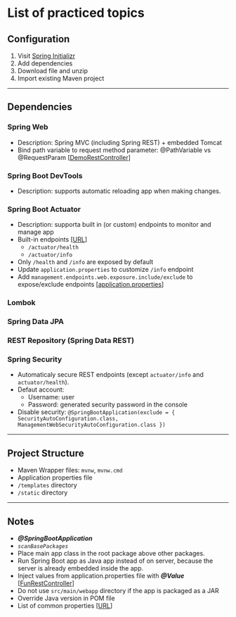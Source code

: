 # List of practiced topics

## Configuration
1. Visit [Spring Initializr](https://start.spring.io/)
2. Add dependencies
3. Download file and unzip
4. Import existing Maven project

---

## Dependencies
### Spring Web 
- Description: Spring MVC (including Spring REST) + embedded Tomcat
- Bind path variable to request method parameter: @PathVariable vs @RequestParam 
[[DemoRestController]()]

### Spring Boot DevTools 
- Description: supports automatic reloading app when making changes.

### Spring Boot Actuator
- Description: supporta built in (or custom) endpoints to monitor and manage app
- Built-in endpoints 
[[URL](https://docs.spring.io/spring-boot/docs/1.5.x/reference/html/production-ready-endpoints.html)]
  - ```/actuator/health```
  - ```/actuator/info```
- Only ```/health``` and ```/info``` are exposed by default
- Update ```application.properties``` to customize ```/info``` endpoint  
- Add ```management.endpoints.web.exposure.include/exclude``` to expose/exclude endpoints 
[[application.properties](https://github.com/cpulover-practice/spring-boot/blob/master/src/main/resources/application.properties)]

### Lombok

### Spring Data JPA

### REST Repository (Spring Data REST)

### Spring Security
- Automaticaly secure REST endpoints (except ```actuator/info``` and ```actuator/health```). 
- Defaut account:
  - Username: user
  - Password: generated security password in the console
- Disable security: ```@SpringBootApplication(exclude = { SecurityAutoConfiguration.class, ManagementWebSecurityAutoConfiguration.class })```

---

## Project Structure
- Maven Wrapper files: ```mvnw```, ```mvnw.cmd```
- Application properties file
- ```/templates``` directory
- ```/static``` directory

---

## Notes
- *__@SpringBootApplication__* 
- *```scanBasePackages```*
- Place main app class in the root package above other packages.
- Run Spring Boot app as Java app instead of on server, because the server is already embedded inside the app.
- Inject values from application.properties file with *__@Value__* 
[[FunRestController](https://github.com/cpulover-practice/spring-boot/blob/master/src/main/java/com/cpulover/springboot/rest/FunRestController.java)]
- Do not use ```src/main/webapp``` directory if the app is packaged as a JAR
- Override Java version in POM file
- List of common properties 
[[URL](https://docs.spring.io/spring-boot/docs/current/reference/html/appendix-application-properties.html#common-application-properties)]



